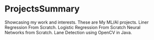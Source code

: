 # ProjectsSummary
Showcasing my work and interests.
These are My ML/AI projects.
Liner Regression From Scratch.
Logistic Regression From Scratch
Neural Networks from Scratch.
Lane Detection using OpenCV in Java.
